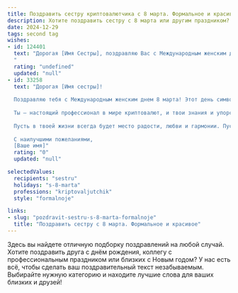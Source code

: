 ```yaml
---
title: Поздравить сестру криптовалютчика с 8 марта. Формальное и красивое
description: Хотите поздравить сестру с 8 марта или другим праздником? Наш ИИ создаст незабываемое поздравление, а вы обязательно выделитесь среди других.  
date: 2024-12-29
tags: second tag
wishes:
- id: 124401
  text: "Дорогая [Имя Сестры], поздравляю Вас с Международным женским днём 8 Марта! Желаю Вам успехов в Вашей непростой, но увлекательной профессии криптовалютчика, финансового благополучия, новых профессиональных достижений и неизменного оптимизма. Пусть удача всегда сопутствует Вам, а все начинания будут успешными.  Крепкого здоровья, счастья и весеннего настроения!
  "
  rating: "undefined"
  updated: "null"
- id: 33258
  text: "Дорогая [Имя сестры]!
  
  Поздравляю тебя с Международным женским днем 8 марта! Этот день символизирует не только красоту и нежность, но и силу, мудрость и уверенность, преобладающие в каждой женщине.
  
  Ты — настоящий профессионал в мире криптовалют, и твои знания и упорство вдохновляют многих. Желаю тебе ярких успехов в твоей карьере, много новых свершений и светлых перспектив. Пусть каждый твой шаг будет уверенным, а каждая сделка — успешной.
  
  Пусть в твоей жизни всегда будет место радости, любви и гармонии. Пускай сбудутся все мечты и планы, а рядом будут только искренние и надежные люди.
  
  С наилучшими пожеланиями,
  [Ваше имя]"
  rating: "0"
  updated: "null"

selectedValues:
  recipients: "sestru"
  holidays: "s-8-marta"
  professions: "kriptovaljutchik"
  style: "formalnoje"

links:
- slug: "pozdravit-sestru-s-8-marta-formalnoje"
  title: "Поздравить сестру с 8 марта. Формальное и красивое"
---
```


Здесь вы найдете отличную подборку поздравлений на любой случай. 
Хотите поздравить друга с днём рождения, коллегу с профессиональным праздником или близких с Новым годом? У нас есть всё, чтобы сделать ваш поздравительный текст незабываемым. Выбирайте нужную категорию и находите лучшие слова для ваших близких и друзей!
